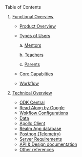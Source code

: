 Table of Contents

1. [Functional Overview](functional-overview.md)

    - [Product Overview](functional-overview.md#product-overview)
    - [Types of Users](functional-overview.md#types-of-users)
    
       a. [Mentors](functional-overview.md#1-mentors)

       b. [Teachers](functional-overview.md#2-teachers)

       c. [Parents](functional-overview.md#3-parents)

    - [Core Capabilties](functional-overview.md#core-capabilities)
    - [Workflow](functional-overview.md#workflow)

2. [Technical Overview](technical-overview.md)  

     - [ODK Central](technical-overview.md#odk-central)
     - [Read Along by Google](technical-overview.md#google-read-along) 
     - [Wokflow Configurations](technical-overview#workflow-configurations)
     - [Data](technical-overview.md#data)
     - [Apollo Client](technical-overview.md#apollo-client) 
     - [Realm App database](technical-overview.md#realm) 
     - [Posthog (Telemetry)](technical-overview.md#posthog-telemetry) 
     - [Server Requirements](technical-overview.md#server-requirements)
     - [API & Design documentation](technical-overview.md#api-documentation) 
     - [Other references](technical-overview.md#other-references)